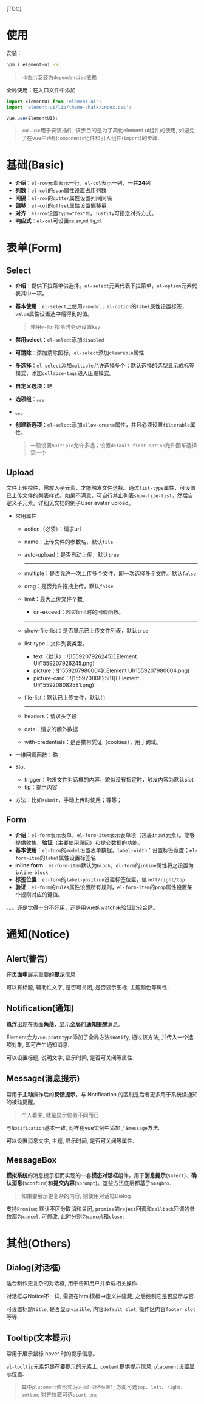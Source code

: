 [TOC]

# 使用

安装：

```bash
npm i element-ui -S
```

> `-S`表示安装为`dependencies`依赖

全局使用：在入口文件中添加

```javascript
import ElementUI from 'element-ui';
import 'element-ui/lib/theme-chalk/index.css';

Vue.use(ElementUI);
```

> `Vue.use`用于安装插件, 该步目的是为了简化element ui组件的使用, 如避免了在vue中声明`components`组件和引入组件(`import`)的步骤.

# 基础(Basic)

- **介绍**：`el-row`元素表示一行，`el-col`表示一列，一共**24**列
- **列数**：`el-col`的`span`属性设置占用列数
- **间隔**：`el-row`的`gutter`属性设置列间间隔
- **偏移**：`el-col`的`offset`属性设置偏移量
- **对齐**：`el-row`设置`type="fex"后`，`justify`可指定对齐方式。
- **响应式**：`el-col`可设置`xs`,`sm`,`md`,`lg`,`xl`

# 表单(Form)

## Select

- **介绍**：提供下拉菜单供选择。`el-select`元素代表下拉菜单，`el-option`元素代表其中一项。

- **基本使用**：`el-select`上使用`v-model`；`el-option`的`label`属性设置标签，`value`属性设置选中后得到的值。

  > 使用`v-for`指令时务必设置`key`

- **禁用select**：`el-select`添加`disabled`

- **可清除**：添加清除图标，`el-select`添加`clearable`属性

- **多选择**：`el-select`添加`multiple`允许选择多个；默认选择的选型显示成标签模式，添加`collapse-tags`进入压缩模式。

- **自定义选项**：略

- **选项组**：。。。

- 。。。

- **创建新选项**：`el-select`添加`allow-create`属性，并且必须设置`filterable`属性。

  > 一般设置`multiple`允许多选；设置`default-first-option`允许回车选择第一个

## Upload

文件上传控件，需放入子元素，才能触发文件选择。通过`list-type`属性，可设置已上传文件的列表样式。如果不满意，可自行禁止列表`show-file-list`，然后自定义子元素。详细见文档的例子User avatar upload。

- 常用属性

  - action（必须）：请求url

  - name：上传文件的参数名，默认`file`

  - auto-upload：是否自动上传，默认`true`

    ------

  - multiple：是否允许一次上传多个文件，即一次选择多个文件。默认`false`

  - drag：是否允许拖拽上传，默认`false`

  - limit：最大上传文件个数。

    - on-exceed：超过limit时的回调函数。

    ------

  - show-file-list：是否显示已上传文件列表，默认`true`

  - list-type：文件列表类型。

    - text（默认）：![1559207926245](.Element UI/1559207926245.png)
    - picture：![1559207980004](.Element UI/1559207980004.png)
    - picture-card：![1559208082581](.Element UI/1559208082581.png)

  - file-list：默认已上传文件，默认`[]`

    ------

  - headers：请求头字段

  - data：请求的额外数据

  - with-credentials：是否携带凭证（cookies），用于跨域。

- 一堆回调函数：略

- Slot

  - trigger：触发文件对话框的内容。貌似没有指定时，触发内容为默认slot
  - tip：提示内容

- 方法：比如`submit`，手动上传时使用；等等；

## Form

- **介绍**：`el-form`表示表单，`el-form-item`表示表单项（包裹`input`元素）。能够提供收集、**验证**（主要使用原因）和提交数据的功能。
- **基本使用**：`el-form`的`model`设置表单数据，`label-width`：设置标签宽度；`el-form-item`的`label`属性设置标签名
- **inline form**：`el-form-item`默认为`block`，`el-form`的`inline`属性将之设置为`inline-block`
- **标签位置**：`el-form`的`label-position`设置标签位置，值`left/right/top`
- **验证**：`el-form`的`rules`属性设置所有规则，`el-form-item`的`prop`属性设置某个规则对应的键值。

。。。还是觉得十分不好用，还是用vue的watch来验证比较合适。

# 通知(Notice)

## Alert(警告)

在**页面中**展示重要的**提示**信息.

可以有标题, 辅助性文字, 是否可关闭, 是否显示图标, 主题颜色等属性.

## Notification(通知)

**悬浮**出现在页面**角落**，显示**全局**的**通知提醒**消息。

Element会为`Vue.prototype`添加了全局方法`$notify`, 通过该方法, 并传入一个选项对象, 即可产生通知消息.

可以设置标题, 说明文字, 显示时间, 是否可关闭等属性.

## Message(消息提示)

常用于**主动**操作后的**反馈提示**。与 Notification 的区别是后者更多用于系统级通知的被动提醒。

> 个人看来, 就是显示位置不同而已

与`Notification`基本一致, 同样在vue实例中添加了`$message`方法.

可以设置消息文字, 主题, 显示时间, 是否可关闭等属性.

## MessageBox

**模拟系统**的消息提示框而实现的一套**模态对话框**组件，用于**消息提示**(`$alert`)、**确认消息**(`$confirm`)和**提交内容**(`$prompt`)。这些方法底层都基于`$msgbox`.

> 如果要展示更复杂的内容, 则使用对话框Dialog

支持`Promise`; 默认不区分取消和关闭, `promise`的`reject`回调和`callback`回调的参数都为`cancel`, 可修改, 此时分别为`cancel`和`close`.

# 其他(Others)

## Dialog(对话框)

适合制作更复杂的对话框, 用于告知用户并承载相关操作.

对话框与Notice不一样, 需要在html模板中定义并隐藏, 之后控制它是否显示与否.

可设置标题`title`, 是否显示`visible`, 内容`default slot`, 操作区内容`footer slot`等等.

## Tooltip(文本提示)

常用于展示鼠标 hover 时的提示信息。

`el-tooltip`元素包裹在要提示的元素上, `content`提供提示信息, `placement`设置显示位置.

> 其中`placement`值形式为`方向[-对齐位置]`; 方向可选`top`、`left`、`right`、`bottom`; 对齐位置可选`start`, `end`

